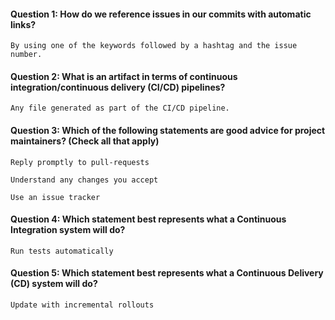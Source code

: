 #### Question 1: How do we reference issues in our commits with automatic links?
    By using one of the keywords followed by a hashtag and the issue number.

#### Question 2: What is an artifact in terms of continuous integration/continuous delivery (CI/CD) pipelines?
    Any file generated as part of the CI/CD pipeline.

#### Question 3: Which of the following statements are good advice for project maintainers? (Check all that apply)
    Reply promptly to pull-requests

    Understand any changes you accept

    Use an issue tracker

#### Question 4: Which statement best represents what a Continuous Integration system will do?
    Run tests automatically

#### Question 5: Which statement best represents what a Continuous Delivery (CD) system will do?
    Update with incremental rollouts